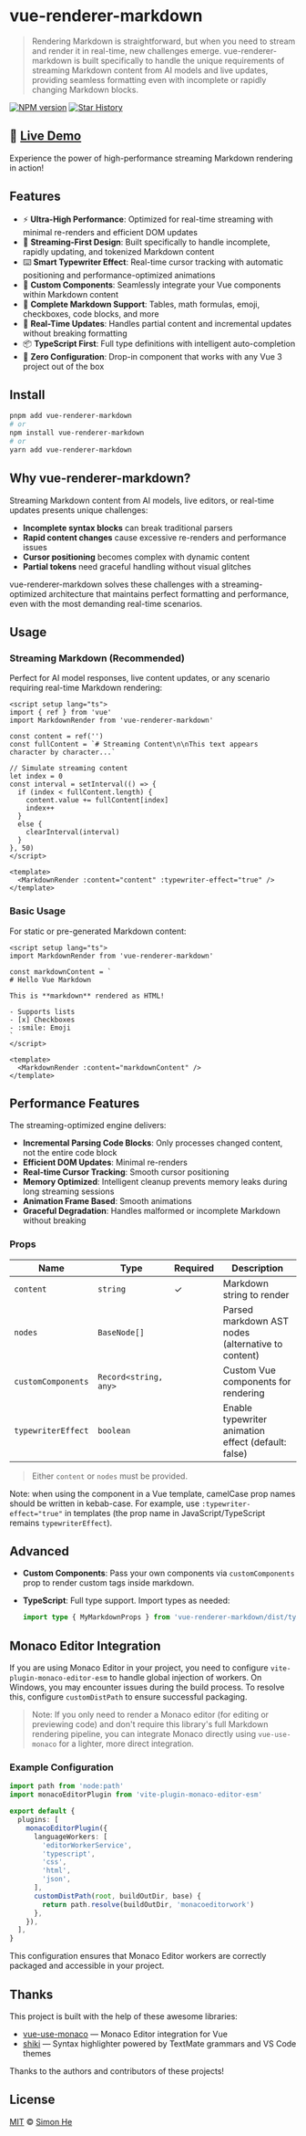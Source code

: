 # vue-renderer-markdown

> Rendering Markdown is straightforward, but when you need to stream and render it in real-time, new challenges emerge. vue-renderer-markdown is built specifically to handle the unique requirements of streaming Markdown content from AI models and live updates, providing seamless formatting even with incomplete or rapidly changing Markdown blocks.

[![NPM version](https://img.shields.io/npm/v/vue-renderer-markdown?color=a1b858&label=)](https://www.npmjs.com/package/vue-renderer-markdown)
[![Star History](https://starchart.cc/Simon-He95/vue-markdown-render.svg)](https://star-history.com/#Simon-He95/vue-markdown-render)

## 🚀 [Live Demo](https://vue-markdown-renderer.netlify.app/)

Experience the power of high-performance streaming Markdown rendering in action!

## Features

- ⚡ **Ultra-High Performance**: Optimized for real-time streaming with minimal re-renders and efficient DOM updates
- 🌊 **Streaming-First Design**: Built specifically to handle incomplete, rapidly updating, and tokenized Markdown content
- ⌨️ **Smart Typewriter Effect**: Real-time cursor tracking with automatic positioning and performance-optimized animations
- 🧩 **Custom Components**: Seamlessly integrate your Vue components within Markdown content
- 📝 **Complete Markdown Support**: Tables, math formulas, emoji, checkboxes, code blocks, and more
- 🔄 **Real-Time Updates**: Handles partial content and incremental updates without breaking formatting
- 📦 **TypeScript First**: Full type definitions with intelligent auto-completion
- 🔌 **Zero Configuration**: Drop-in component that works with any Vue 3 project out of the box

## Install

```bash
pnpm add vue-renderer-markdown
# or
npm install vue-renderer-markdown
# or
yarn add vue-renderer-markdown
```

## Why vue-renderer-markdown?

Streaming Markdown content from AI models, live editors, or real-time updates presents unique challenges:

- **Incomplete syntax blocks** can break traditional parsers
- **Rapid content changes** cause excessive re-renders and performance issues
- **Cursor positioning** becomes complex with dynamic content
- **Partial tokens** need graceful handling without visual glitches

vue-renderer-markdown solves these challenges with a streaming-optimized architecture that maintains perfect formatting and performance, even with the most demanding real-time scenarios.

## Usage

### Streaming Markdown (Recommended)

Perfect for AI model responses, live content updates, or any scenario requiring real-time Markdown rendering:

```vue
<script setup lang="ts">
import { ref } from 'vue'
import MarkdownRender from 'vue-renderer-markdown'

const content = ref('')
const fullContent = `# Streaming Content\n\nThis text appears character by character...`

// Simulate streaming content
let index = 0
const interval = setInterval(() => {
  if (index < fullContent.length) {
    content.value += fullContent[index]
    index++
  }
  else {
    clearInterval(interval)
  }
}, 50)
</script>

<template>
  <MarkdownRender :content="content" :typewriter-effect="true" />
</template>
```

### Basic Usage

For static or pre-generated Markdown content:

```vue
<script setup lang="ts">
import MarkdownRender from 'vue-renderer-markdown'

const markdownContent = `
# Hello Vue Markdown

This is **markdown** rendered as HTML!

- Supports lists
- [x] Checkboxes
- :smile: Emoji
`
</script>

<template>
  <MarkdownRender :content="markdownContent" />
</template>
```

## Performance Features

The streaming-optimized engine delivers:

- **Incremental Parsing Code Blocks**: Only processes changed content, not the entire code block
- **Efficient DOM Updates**: Minimal re-renders
- **Real-time Cursor Tracking**: Smooth cursor positioning
- **Memory Optimized**: Intelligent cleanup prevents memory leaks during long streaming sessions
- **Animation Frame Based**: Smooth animations
- **Graceful Degradation**: Handles malformed or incomplete Markdown without breaking

### Props

| Name               | Type                  | Required | Description                                         |
| ------------------ | --------------------- | -------- | --------------------------------------------------- |
| `content`          | `string`              | ✓        | Markdown string to render                           |
| `nodes`            | `BaseNode[]`          |          | Parsed markdown AST nodes (alternative to content)  |
| `customComponents` | `Record<string, any>` |          | Custom Vue components for rendering                 |
| `typewriterEffect` | `boolean`             |          | Enable typewriter animation effect (default: false) |

> Either `content` or `nodes` must be provided.

Note: when using the component in a Vue template, camelCase prop names should be written in kebab-case. For example, use `:typewriter-effect="true"` in templates (the prop name in JavaScript/TypeScript remains `typewriterEffect`).

## Advanced

- **Custom Components**:
  Pass your own components via `customComponents` prop to render custom tags inside markdown.

- **TypeScript**:
  Full type support. Import types as needed:
  ```ts
  import type { MyMarkdownProps } from 'vue-renderer-markdown/dist/types'
  ```

## Monaco Editor Integration

If you are using Monaco Editor in your project, you need to configure `vite-plugin-monaco-editor-esm` to handle global injection of workers. On Windows, you may encounter issues during the build process. To resolve this, configure `customDistPath` to ensure successful packaging.

> Note: If you only need to render a Monaco editor (for editing or previewing code) and don't require this library's full Markdown rendering pipeline, you can integrate Monaco directly using `vue-use-monaco` for a lighter, more direct integration.

### Example Configuration

```ts
import path from 'node:path'
import monacoEditorPlugin from 'vite-plugin-monaco-editor-esm'

export default {
  plugins: [
    monacoEditorPlugin({
      languageWorkers: [
        'editorWorkerService',
        'typescript',
        'css',
        'html',
        'json',
      ],
      customDistPath(root, buildOutDir, base) {
        return path.resolve(buildOutDir, 'monacoeditorwork')
      },
    }),
  ],
}
```

This configuration ensures that Monaco Editor workers are correctly packaged and accessible in your project.

## Thanks

This project is built with the help of these awesome libraries:

- [vue-use-monaco](https://github.com/vueuse/vue-use-monaco) — Monaco Editor integration for Vue
- [shiki](https://github.com/shikijs/shiki) — Syntax highlighter powered by TextMate grammars and VS Code themes

Thanks to the authors and contributors of these projects!

## License

[MIT](./LICENSE) © [Simon He](https://github.com/Simon-He95)
